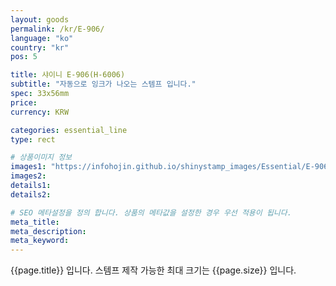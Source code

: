 ```yaml
---
layout: goods
permalink: /kr/E-906/
language: "ko"
country: "kr"
pos: 5

title: 샤이니 E-906(H-6006)
subtitle: "자동으로 잉크가 나오는 스템프 입니다."
spec: 33x56mm
price: 
currency: KRW

categories: essential_line
type: rect

# 상품이미지 정보
images1: "https://infohojin.github.io/shinystamp_images/Essential/E-906/E-906_1.jpg"
images2:
details1:
details2:    

# SEO 메타설정을 정의 합니다. 상품의 메타값을 설정한 경우 우선 적용이 됩니다.
meta_title: 
meta_description:
meta_keyword:
---
```


{{page.title}} 입니다. 스템프 제작 가능한 최대 크기는 {{page.size}} 입니다.